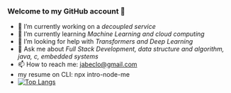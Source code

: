 ### Welcome to my GitHub account 👋

- 🔭  I’m currently working on a *decoupled service*
- 🌱  I’m currently learning *Machine Learning and cloud computing*
- 🤔  I’m looking for help with *Transformers and Deep Learning*
- 💬  Ask me about *Full Stack Development, data structure and algorithm, java, c, embedded systems*
- 📫  How to reach me: jabeclo@gmail.com
- my resume on CLI: npx intro-node-me
- [![Top Langs](https://github-readme-stats.vercel.app/api/top-langs/?username=abecojc)](https://github.com/abecojc/github-readme-stats)
